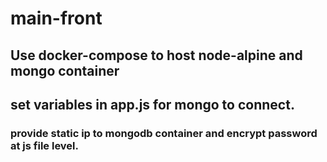# main-front
## Use docker-compose to host node-alpine and mongo container
## set variables in app.js for mongo to connect.
### provide static ip to mongodb container and encrypt password at js file level.
